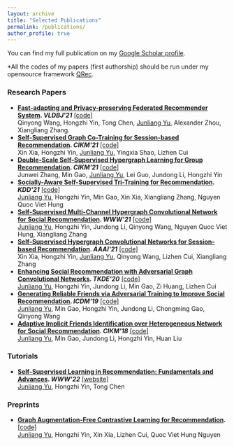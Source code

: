 ```yaml
---
layout: archive
title: "Selected Publications"
permalink: /publications/
author_profile: true
---
```


You can find my full publication on my [Google Scholar profile](https://scholar.google.com/citations?user=JGuWOUIAAAAJ&hl=EN&oi=ao).

\*All the codes of my papers (first authorship) should be run under my opensource framework [QRec](https://github.com/Coder-Yu/QRec). 

<h3>Research Papers</h3>

+ <b>[Fast-adapting and Privacy-preserving Federated Recommender System](https://link.springer.com/article/10.1007/s00778-021-00700-6). </b> <i><b>VLDBJ'21</b></i> [[code]]()<br>
Qinyong Wang, Hongzhi Yin, Tong Chen, <u>Junliang Yu</u>, Alexander Zhou, Xiangliang Zhang. 
+ <b>[Self-Supervised Graph Co-Training for Session-based Recommendation](https://dl.acm.org/doi/abs/10.1145/3459637.3482388). </b> <i><b>CIKM'21</b></i> [[code]](https://github.com/xiaxin1998/COTREC) <br>
Xin Xia, Hongzhi Yin, <u>Junliang Yu</u>, Yingxia Shao, Lizhen Cui
+ <b>[Double-Scale Self-Supervised Hypergraph Learning for Group Recommendation](https://dl.acm.org/doi/10.1145/3459637.3482426). </b> <i><b>CIKM'21</b></i> [[code]](https://github.com/0411tony/HHGR) <br>
Junwei Zhang, Min Gao, <u>Junliang Yu</u>, Lei Guo, Jundong Li, Hongzhi Yin
+ <b>[Socially-Aware Self-Supervised Tri-Training for Recommendation](https://dl.acm.org/doi/10.1145/3447548.3467340). </b> <i><b>KDD'21</b></i> [[code]](https://github.com/Coder-Yu/QRec/blob/master/model/ranking/SEPT.py) <br>
<u>Junliang Yu</u>, Hongzhi Yin, Min Gao, Xin Xia, Xiangliang Zhang, Nguyen Quoc Viet Hung
+ <b>[Self-Supervised Multi-Channel Hypergraph Convolutional Network for Social Recommendation](https://dl.acm.org/doi/abs/10.1145/3442381.3449844). </b> <i><b>WWW'21</b></i> [[code]](https://github.com/Coder-Yu/QRec/blob/master/model/ranking/MHCN.py) <br>
<u>Junliang Yu</u>, Hongzhi Yin, Jundong Li, Qinyong Wang, Nguyen Quoc Viet Hung, Xiangliang Zhang
+ <b>[Self-Supervised Hypergraph Convolutional Networks for Session-based Recommendation](https://ojs.aaai.org/index.php/AAAI/article/view/16578). </b> <i><b>AAAI'21</b></i> [[code]](https://github.com/xiaxin1998/DHCN) <br>
Xin Xia, Hongzhi Yin, <u>Junliang Yu</u>, Qinyong Wang, Lizhen Cui, Xiangliang Zhang
+ <b>[Enhancing Social Recommendation with Adversarial Graph Convolutional Networks](https://ieeexplore.ieee.org/document/9239885). </b> <i><b>TKDE'20</b></i> [[code]](https://github.com/Coder-Yu/QRec/blob/master/model/ranking/ESRF.py) <br>
<u>Junliang Yu</u>, Hongzhi Yin, Jundong Li, Min Gao, Zi Huang, Lizhen Cui
+ <b>[Generating Reliable Friends via Adversarial Training to Improve Social Recommendation](https://ieeexplore.ieee.org/document/8970896). </b> <i><b>ICDM'19</b></i> [[code]](https://github.com/Coder-Yu/QRec/blob/master/model/ranking/RSGAN.py) <br>
<u>Junliang Yu</u>, Min Gao, Hongzhi Yin, Jundong Li, Chongming Gao, Qinyong Wang
+ <b>[Adaptive Implicit Friends Identification over Heterogeneous Network for Social Recommendation](https://dl.acm.org/doi/10.1145/3269206.3271725). </b> <i><b>CIKM'18</b></i> [[code]](https://github.com/Coder-Yu/QRec/blob/master/model/ranking/IF-BPR.py) <br>
<u>Junliang Yu</u>, Min Gao, Jundong Li, Hongzhi Yin, Huan Liu

<h3>Tutorials</h3>

+ <b>[Self-Supervised Learning in Recommendation: Fundamentals and Advances](). </b> <i><b>WWW'22</b></i> [[website]](https://ssl-recsys.github.io/) <br>
<u>Junliang Yu</u>, Hongzhi Yin, Tong Chen
  
<h3>Preprints</h3>

+ <b>[Graph Augmentation-Free Contrastive Learning for Recommendation](https://arxiv.org/abs/2112.08679). </b> [[code]](https://github.com/Coder-Yu/QRec/blob/master/model/ranking/GACL.py) <br>
<u>Junliang Yu</u>, Hongzhi Yin, Xin Xia, Lizhen Cui, Quoc Viet Hung Nguyen